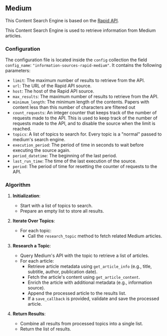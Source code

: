 
<h2> Medium </h2>

This Content Search Engine is based on the [Rapid API](https://rapidapi.com/).

This Content Search Engine is used to retrieve information from Medium articles.

<h3> Configuration </h3>

The configuration file is located inside the `config` collection the field `config_name`: `"information-sources-rapid-medium"`. It contains the following parameters:

* `limit`: The maximum number of results to retrieve from the API.
* `url`: The URL of the Rapid API source.
* `host`: The host of the Rapid API source.
* `max_results`: The maximum number of results to retrieve from the API.
* `minimum_length`: The minimum length of the contents. Papers with content less than this number of characters are filtered out
* `count_requests`: An integer counter that keeps track of the number of requests made to the API. This is used to keep track of the number of requests made to the API, and to disable the source when the limit is reached.
* `topics`: A list of topics to search for. Every topic is a "normal" passed to medium's search engine.
* `execution_period`: The period of time in seconds to wait before executing the source again.
* `period_datetime`: The beginning of the last period.
* `last_run_time`: The time of the last execution of the source.
* `period`: The period of time for resetting the counter of requests to the API.


<h3> Algorithm </h3>

1. **Initialization**:
   - Start with a list of topics to search.
   - Prepare an empty list to store all results.

2. **Iterate Over Topics**:
   - For each topic:
     - Call the `research_topic` method to fetch related Medium articles.

3. **Research a Topic**:
   - Query Medium's API with the topic to retrieve a list of articles.
   - For each article:
     - Retrieve article metadata using `get_article_info` (e.g., title, subtitle, author, publication date).
     - Fetch the article's content using `get_article_content`.
     - Enrich the article with additional metadata (e.g., information source).
     - Append the processed article to the results list.
     - If a `save_callback` is provided, validate and save the processed article.

4. **Return Results**:
   - Combine all results from processed topics into a single list.
   - Return the list of results.